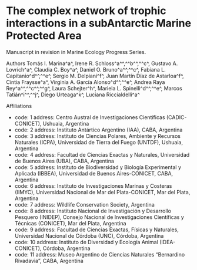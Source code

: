 # The complex network of trophic interactions in a subAntarctic Marine Protected Area

Manuscript in revision in Marine Ecology Progress Series.

Authors
Tomás I. Marina^a^, Irene R. Schloss^a^^,^^b^^,^^c^, Gustavo A. Lovrich^a^, Claudia C. Boy^a^, Daniel O. Bruno^a^^,^^c^, Fabiana L. Capitanio^d^^,^^e^, Sergio M. Delpiani^f^, Juan Martín Díaz de Astarloa^f^, Cintia Fraysse^a^, Virginia A. García Alonso^d^^,^^e^, Andrea Raya Rey^a^^,^^c^^,^^g^, Laura Schejter^h^, Mariela L. Spinelli^d^^,^^e^, Marcos Tatián^i^^,^^j^, Diego Urteaga^k^, Luciana Riccialdelli^a^

Affiliations
  - code: 1
    address: Centro Austral de Investigaciones Científicas (CADIC-CONICET), Ushuaia, Argentina
  - code: 2
    address: Instituto Antártico Argentino (IAA), CABA, Argentina
  - code: 3
    address: Instituto de Ciencias Polares, Ambiente y Recursos Naturales (ICPA), Universidad de Tierra del Fuego (UNTDF), Ushuaia, Argentina
  - code: 4
    address: Facultad de Ciencias Exactas y Naturales, Universidad de Buenos Aires (UBA), CABA, Argentina
  - code: 5
    address: Instituto de Biodiversidad y Biología Experimental y Aplicada (IBBEA), Universidad de Buenos Aires-CONICET, CABA, Argentina
  - code: 6
    address: Instituto de Investigaciones Marinas y Costeras (IIMYC), Universidad Nacional de Mar del Plata-CONICET, Mar del Plata, Argentina
  - code: 7
    address: Wildlife Conservation Society, Argentina
  - code: 8
    address: Instituto Nacional de Investigación y Desarrollo Pesquero (INIDEP), Consejo Nacional de Investigaciones Científicas y Técnicas (CONICET), Mar del Plata, Argentina
  - code: 9
    address: Facultad de Ciencias Exactas, Físicas y Naturales, Universidad Nacional de Córdoba (UNC), Córdoba, Argentina
  - code: 10
    address: Instituto de Diversidad y Ecología Animal (IDEA-CONICET), Córdoba, Argentina
  - code: 11
    address: Museo Argentino de Ciencias Naturales “Bernardino Rivadavia”, CABA, Argentina

